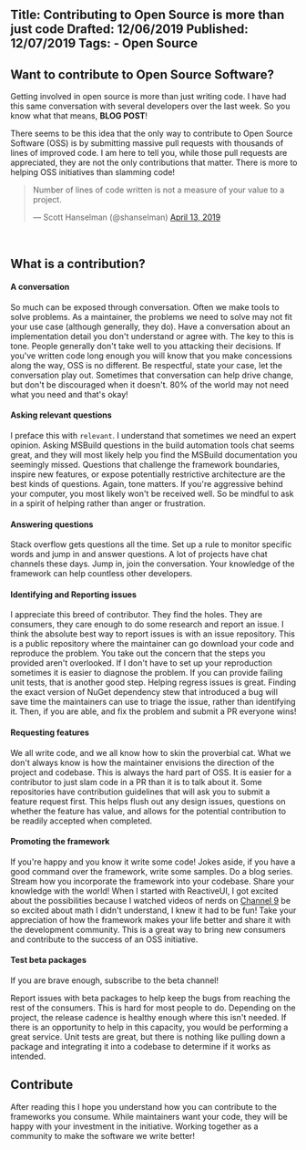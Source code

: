 Title: Contributing to Open Source is more than just code
Drafted: 12/06/2019
Published: 12/07/2019
Tags:
    - Open Source
---

## Want to contribute to Open Source Software?

Getting involved in open source is more than just writing code. I have had this same conversation with several developers over the last week.  So you know what that means, **BLOG POST**!

There seems to be this idea that the only way to contribute to Open Source Software (OSS) is by submitting massive pull requests with thousands of lines of improved code.  I am here to tell you, while those pull requests are appreciated, they are not the only contributions that matter.  There is more to helping OSS initiatives than slamming code!

<blockquote class="twitter-tweet">
    <p lang="en" dir="ltr">Number of lines of code written is not a measure of your value to a project.</p>&mdash; Scott Hanselman (@shanselman) <a href="https://twitter.com/shanselman/status/1116955928660566016?ref_src=twsrc%5Etfw">April 13, 2019</a>
</blockquote>
<script async src="https://platform.twitter.com/widgets.js" charset="utf-8"></script>
<br/>

## What is a contribution?

#### A conversation
So much can be exposed through conversation.  Often we make tools to solve problems.  As a maintainer, the problems we need to solve may not fit your use case (although generally, they do).  Have a conversation about an implementation detail you don't understand or agree with.  The key to this is tone.  People generally don't take well to you attacking their decisions.  If you've written code long enough you will know that you make concessions along the way, OSS is no different.  Be respectful, state your case, let the conversation play out.  Sometimes that conversation can help drive change, but don't be discouraged when it doesn't.  80% of the world may not need what you need and that's okay!

#### Asking relevant questions
I preface this with `relevant`.  I understand that sometimes we need an expert opinion.  Asking MSBuild questions in the build automation tools chat seems great, and they will most likely help you find the MSBuild documentation you seemingly missed.  Questions that challenge the framework boundaries, inspire new features, or expose potentially restrictive architecture are the best kinds of questions.  Again, tone matters.  If you're aggressive behind your computer, you most likely won't be received well.  So be mindful to ask in a spirit of helping rather than anger or frustration.

#### Answering questions
Stack overflow gets questions all the time. Set up a rule to monitor specific words and jump in and answer questions.  A lot of projects have chat channels these days.  Jump in, join the conversation.  Your knowledge of the framework can help countless other developers.

#### Identifying and Reporting issues
I appreciate this breed of contributor.  They find the holes.  They are consumers, they care enough to do some research and report an issue.  I think the absolute best way to report issues is with an issue repository.  This is a public repository where the maintainer can go download your code and reproduce the problem.  You take out the concern that the steps you provided aren't overlooked. If I don't have to set up your reproduction sometimes it is easier to diagnose the problem. If you can provide failing unit tests, that is another good step.  Helping regress issues is great.  Finding the exact version of NuGet dependency stew that introduced a bug will save time the maintainers can use to triage the issue, rather than identifying it.  Then, if you are able, and fix the problem and submit a PR everyone wins!

#### Requesting features
We all write code, and we all know how to skin the proverbial cat.  What we don't always know is how the maintainer envisions the direction of the project and codebase.  This is always the hard part of OSS.  It is easier for a contributor to just slam code in a PR than it is to talk about it.  Some repositories have contribution guidelines that will ask you to submit a feature request first. This helps flush out any design issues, questions on whether the feature has value, and allows for the potential contribution to be readily accepted when completed.

#### Promoting the framework
If you're happy and you know it write some code!  Jokes aside, if you have a good command over the framework, write some samples.  Do a blog series.  Stream how you incorporate the framework into your codebase.  Share your knowledge with the world!  When I started with ReactiveUI, I got excited about the possibilities because I watched videos of nerds on [Channel 9](https://channel9.msdn.com/shows/Going+Deep/E2E-Erik-Meijer-and-Wes-Dyer-Reactive-Framework-Rx-Under-the-Hood-1-of-2/) be so excited about math I didn't understand, I knew it had to be fun!  Take your appreciation of how the framework makes your life better and share it with the development community.  This is a great way to bring new consumers and contribute to the success of an OSS initiative.

#### Test beta packages
If you are brave enough, subscribe to the beta channel!

Report issues with beta packages to help keep the bugs from reaching the rest of the consumers.  This is hard for most people to do.  Depending on the project, the release cadence is healthy enough where this isn't needed.  If there is an opportunity to help in this capacity, you would be performing a great service.  Unit tests are great, but there is nothing like pulling down a package and integrating it into a codebase to determine if it works as intended.

## Contribute

After reading this I hope you understand how you can contribute to the frameworks you consume.  While maintainers want your code, they will be happy with your investment in the initiative.  Working together as a community to make the software we write better!